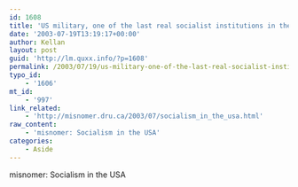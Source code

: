 ```yaml
---
id: 1608
title: 'US military, one of the last real socialist institutions in the world'
date: '2003-07-19T13:19:17+00:00'
author: Kellan
layout: post
guid: 'http://lm.quxx.info/?p=1608'
permalink: /2003/07/19/us-military-one-of-the-last-real-socialist-institutions-in-the-world/
typo_id:
    - '1606'
mt_id:
    - '997'
link_related:
    - 'http://misnomer.dru.ca/2003/07/socialism_in_the_usa.html'
raw_content:
    - 'misnomer: Socialism in the USA'
categories:
    - Aside
---
```


misnomer: Socialism in the USA